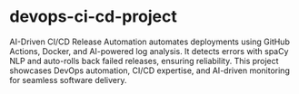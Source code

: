 # devops-ci-cd-project
AI-Driven CI/CD Release Automation automates deployments using GitHub Actions, Docker, and AI-powered log analysis. It detects errors with spaCy NLP and auto-rolls back failed releases, ensuring reliability. This project showcases DevOps automation, CI/CD expertise, and AI-driven monitoring for seamless software delivery.
